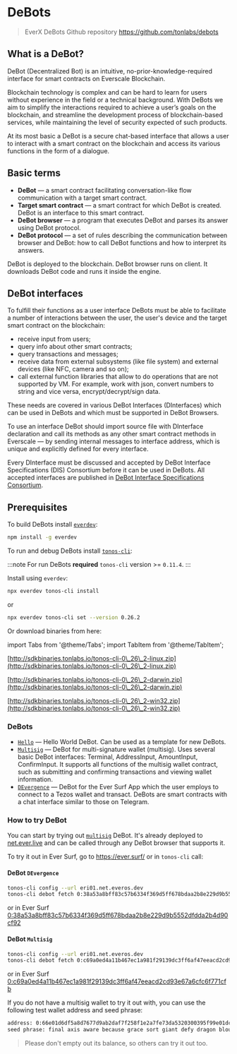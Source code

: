 # DeBots

> EverX DeBots Github repository https://github.com/tonlabs/debots

## What is a DeBot?

DeBot (Decentralized Bot) is an intuitive, no-prior-knowledge-required interface for smart contracts on Everscale Blockchain.

Blockchain technology is complex and can be hard to learn for users without experience in the field or a technical background. With DeBots we aim to simplify the interactions required to achieve a user’s goals on the blockchain, and streamline the development process of blockchain-based services, while maintaining the level of security expected of such products.

At its most basic a DeBot is a secure chat-based interface that allows a user to interact with a smart contract on the blockchain and access its various functions in the form of a dialogue.

## Basic terms

* **DeBot** — a smart contract facilitating conversation-like flow communication with a target smart contract.
* **Target smart contract** — a smart contract for which DeBot is created. DeBot is an interface to this smart contract.
* **DeBot browser** — a program that executes DeBot and parses its answer using DeBot protocol.
* **DeBot protocol** — a set of rules describing the communication between browser and DeBot: how to call DeBot functions and how to interpret its answers.

DeBot is deployed to the blockchain. DeBot browser runs on client. It downloads DeBot code and runs it inside the engine.

## DeBot interfaces

To fulfill their functions as a user interface DeBots must be able to facilitate a number of interactions between the user, the user's device and the target smart contract on the blockchain:

* receive input from users;
* query info about other smart contracts;
* query transactions and messages;
* receive data from external subsystems (like file system) and external devices (like NFC, camera and so on);
* call external function libraries that allow to do operations that are not supported by VM. For example, work with json, convert numbers to string and vice versa, encrypt/decrypt/sign data.

These needs are covered in various DeBot Interfaces (DInterfaces) which can be used in DeBots and which must be supported in DeBot Browsers.

To use an interface DeBot should import source file with DInterface declaration and call its methods as any other smart contract methods in Everscale — by sending internal messages to interface address, which is unique and explicitly defined for every interface.

Every DInterface must be discussed and accepted by DeBot Interface Specifications (DIS) Consortium before it can be used in DeBots. All accepted interfaces are published in [DeBot Interface Specifications Consortium](../../../../learn/decentralization/debot-consortium.md).

## Prerequisites

To build DeBots install [`everdev`](https://github.com/tonlabs/everdev):

```bash
npm install -g everdev
```

To run and debug DeBots install [`tonos-cli`](https://github.com/tonlabs/tonos-cli):

:::note For run DeBots **required** `tonos-cli` version >= `0.11.4`. :::

Install using `everdev`:

```bash
npx everdev tonos-cli install
```

or

```bash
npx everdev tonos-cli set --version 0.26.2
```

Or download binaries from here:

import Tabs from '@theme/Tabs'; import TabItem from '@theme/TabItem';

[http://sdkbinaries.tonlabs.io/tonos-cli-0\_26\_2-linux.zip](http://sdkbinaries.tonlabs.io/tonos-cli-0\_26\_2-linux.zip)

[http://sdkbinaries.tonlabs.io/tonos-cli-0\_26\_2-darwin.zip](http://sdkbinaries.tonlabs.io/tonos-cli-0\_26\_2-darwin.zip)

[http://sdkbinaries.tonlabs.io/tonos-cli-0\_26\_2-win32.zip](http://sdkbinaries.tonlabs.io/tonos-cli-0\_26\_2-win32.zip)

### DeBots

* [`Hello`](https://github.com/tonlabs/debots/tree/main/helloworld) — Hello World DeBot. Can be used as a template for new DeBots.
* [`Multisig`](https://github.com/tonlabs/debots/tree/main/multisig) — DeBot for multi-signature wallet (multisig). Uses several basic DeBot interfaces: Terminal, AddressInput, AmountInput, ConfirmInput. It supports all functions of the multisig wallet contract, such as submitting and confirming transactions and viewing wallet information.
* [`DEvergence`](https://github.com/everscale-contest/hackathon2022-tezos-DEvergence) — DeBot for the Ever Surf App which the user employs to connect to a Tezos wallet and transact. DeBots are smart contracts with a chat interface similar to those on Telegram.

### How to try DeBot

You can start by trying out [`multisig`](https://github.com/tonlabs/debots/tree/main/multisig) DeBot. It's already deployed to [net.ever.live](https://net.ever.live/) and can be called through any DeBot browser that supports it.

To try it out in Ever Surf, go to https://ever.surf/ or in `tonos-cli` call:

#### DeBot `DEvergence`

```bash
tonos-cli config --url eri01.net.everos.dev
tonos-cli debot fetch 0:38a53a8bff83c57b6334f369d5ff678bdaa2b8e229d9b5552dfdda2b4d90cf92
```

or in Ever Surf [0:38a53a8bff83c57b6334f369d5ff678bdaa2b8e229d9b5552dfdda2b4d90cf92](https://uri.ever.surf/debot/0:38a53a8bff83c57b6334f369d5ff678bdaa2b8e229d9b5552dfdda2b4d90cf92?net=devnet)

#### DeBot `Multisig`

```bash
tonos-cli config --url eri01.net.everos.dev
tonos-cli debot fetch 0:c69a0ed4a11b467ec1a981f29139dc3ff6af47eeacd2cd93e67a6cfc6f771cfb
```

or in Ever Surf [0:c69a0ed4a11b467ec1a981f29139dc3ff6af47eeacd2cd93e67a6cfc6f771cfb](https://uri.ever.surf/debot/0:c69a0ed4a11b467ec1a981f29139dc3ff6af47eeacd2cd93e67a6cfc6f771cfb?net=devnet)

If you do not have a multisig wallet to try it out with, you can use the following test wallet address and seed phrase:

```bash
address: 0:66e01d6df5a8d7677d9ab2daf7f258f1e2a7fe73da5320300395f99e01dc3b5f
seed phrase: final axis aware because grace sort giant defy dragon blouse motor virus
```

> Please don't empty out its balance, so others can try it out too.
